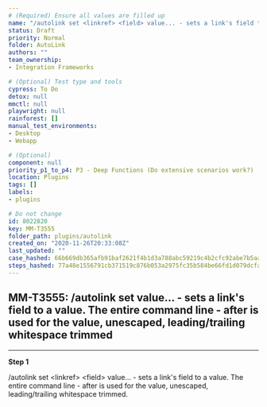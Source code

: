 ```yaml
---
# (Required) Ensure all values are filled up
name: "/autolink set <linkref> <field> value... - sets a link's field to a value. The entire command line - after is used for the value, unescaped, leading/trailing whitespace trimmed"
status: Draft
priority: Normal
folder: AutoLink
authors: ""
team_ownership: 
- Integration Frameworks

# (Optional) Test type and tools
cypress: To Do
detox: null
mmctl: null
playwright: null
rainforest: []
manual_test_environments: 
- Desktop
- Webapp

# (Optional)
component: null
priority_p1_to_p4: P3 - Deep Functions (Do extensive scenarios work?)
location: Plugins
tags: []
labels: 
- plugins

# Do not change
id: 8022820
key: MM-T3555
folder_path: plugins/autolink
created_on: "2020-11-26T20:33:08Z"
last_updated: ""
case_hashed: 66b669db365afb91baf2621f4b1d3a788abc59219c4b2cfc92abe7b5aa8ca171c8af052eb1d09f78945604ecd809be99
steps_hashed: 77a48e1556791cb371519c876b053a2975fc35b584be66fd1d079dcfa705e8d528e6929f6bb647c0eb5ec3e2bfc24f9b
---
```


## MM-T3555: /autolink set <linkref> <field> value... - sets a link's field to a value. The entire command line - after is used for the value, unescaped, leading/trailing whitespace trimmed

---

**Step 1**

/autolink set \<linkref> \<field> value... - sets a link's field to a value. The entire command line - after is used for the value, unescaped, leading/trailing whitespace trimmed.
